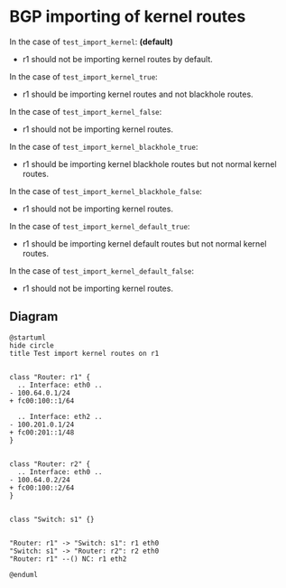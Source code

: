 # BGP importing of kernel routes


In the case of `test_import_kernel`: **(default)**
  - r1 should not be importing kernel routes by default.

In the case of `test_import_kernel_true`:
  - r1 should be importing kernel routes and not blackhole routes.

In the case of `test_import_kernel_false`:
  - r1 should not be importing kernel routes.

In the case of `test_import_kernel_blackhole_true`:
  - r1 should be importing kernel blackhole routes but not normal kernel routes.

In the case of `test_import_kernel_blackhole_false`:
  - r1 should not be importing kernel routes.

In the case of `test_import_kernel_default_true`:
  - r1 should be importing kernel default routes but not normal kernel routes.

In the case of `test_import_kernel_default_false`:
  - r1 should not be importing kernel routes.


## Diagram

```plantuml
@startuml
hide circle
title Test import kernel routes on r1


class "Router: r1" {
  .. Interface: eth0 ..
- 100.64.0.1/24
+ fc00:100::1/64

  .. Interface: eth2 ..
- 100.201.0.1/24
+ fc00:201::1/48
}


class "Router: r2" {
  .. Interface: eth0 ..
- 100.64.0.2/24
+ fc00:100::2/64
}


class "Switch: s1" {}


"Router: r1" -> "Switch: s1": r1 eth0
"Switch: s1" -> "Router: r2": r2 eth0
"Router: r1" --() NC: r1 eth2

@enduml
```
